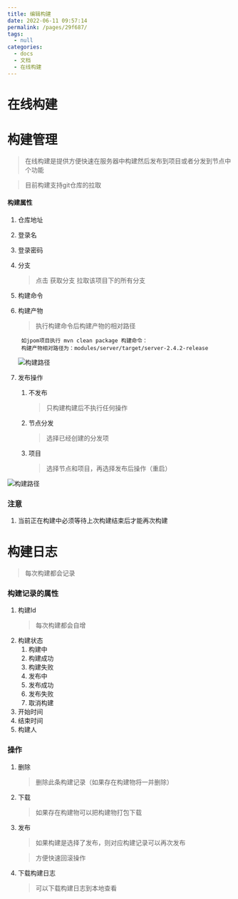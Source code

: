 ```yaml
---
title: 编辑构建
date: 2022-06-11 09:57:14
permalink: /pages/29f687/
tags: 
  - null
categories: 
  - docs
  - 文档
  - 在线构建
---
```

# 在线构建


# 构建管理
 
> 在线构建是提供方便快速在服务器中构建然后发布到项目或者分发到节点中个功能

> 目前构建支持git仓库的拉取

#### 构建属性

1. 仓库地址
2. 登录名
3. 登录密码
4. 分支
    >  点击 获取分支 拉取该项目下的所有分支
4. 构建命令
5. 构建产物
    > 执行构建命令后构建产物的相对路径
    
        如jpom项目执行 mvn clean package 构建命令：
        构建产物相对路径为：modules/server/target/server-2.4.2-release
    ![构建路径](/images/build/src.png)
        
6. 发布操作
    1. 不发布
        > 只构建构建后不执行任何操作
    2. 节点分发
        > 选择已经创建的分发项
    3. 项目
        > 选择节点和项目，再选择发布后操作（重启）

![构建路径](/images/build/edit.png)

### 注意

1. 当前正在构建中必须等待上次构建结束后才能再次构建


# 构建日志

> 每次构建都会记录

### 构建记录的属性

1. 构建Id
   > 每次构建都会自增
2. 构建状态
    1. 构建中
    2. 构建成功
    3. 构建失败
    4. 发布中
    5. 发布成功
    6. 发布失败
    7. 取消构建
3. 开始时间
4. 结束时间
5. 构建人


### 操作

1. 删除
   > 删除此条构建记录（如果存在构建物将一并删除）
2. 下载
   > 如果存在构建物可以把构建物打包下载
3. 发布
   > 如果构建是选择了发布，则对应构建记录可以再次发布

   > 方便快速回滚操作
4. 下载构建日志
   > 可以下载构建日志到本地查看
